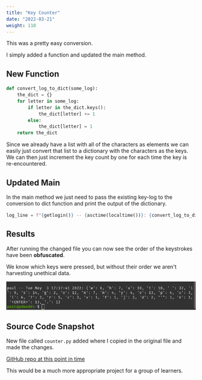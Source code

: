```yaml
---
title: "Key Counter"
date: "2022-03-21"
weight: 110
---
```


This was a pretty easy conversion.

I simply added a function and updated the main method.

## New Function

```python
def convert_log_to_dict(some_log):
    the_dict = {}
    for letter in some_log:
        if letter in the_dict.keys():
            the_dict[letter] += 1
        else:
            the_dict[letter] = 1
    return the_dict
```

Since we already have a list with all of the characters as elements we can easily just convert that list to a dictionary with the characters as the keys. We can then just increment the key count by one for each time the key is re-encountered.

## Updated Main

In the main method we just need to pass the existing key-log to the conversion to dict function and print the output of the dictionary.

```python
log_line = f"{getlogin()} -- {asctime(localtime())}: {convert_log_to_dict(log)}"
```

## Results

After running the changed file you can now see the order of the keystrokes have been **obfuscated**.

We know which keys were pressed, but without their order we aren't harvesting unethical data.

![key counter output](pictures/key-counter-output.png)

## Source Code Snapshot

New file called `counter.py` added where I copied in the original file and made the changes.

[GitHub repo at this point in time](https://github.com/pdmxdd/pylogger/blob/097511a75b9aa5e3abf4ee94a6f52f5e412dc996/pylogger/counter.py)


This would be a much more appropriate project for a group of learners.